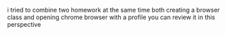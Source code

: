 i tried to combine two homework at the same time both creating a browser class and opening chrome browser with a profile you can review it in this perspective
